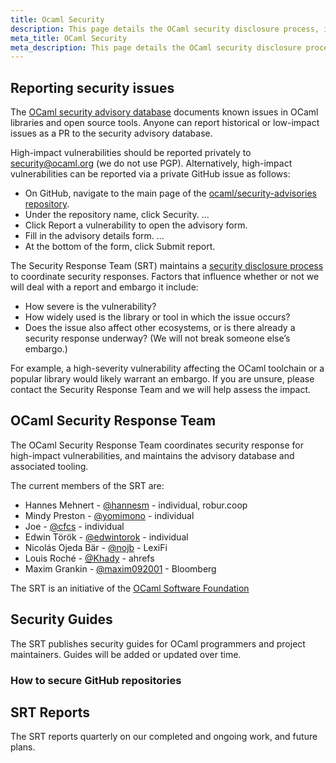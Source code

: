 ```yaml
---
title: Ocaml Security
description: This page details the OCaml security disclosure process, including how to report vulnerabilities, the role and members of the OCaml Security Response Team (SRT), and their publications.
meta_title: OCaml Security
meta_description: This page details the OCaml security disclosure process, including how to report vulnerabilities, the role and members of the OCaml Security Response Team (SRT), and their publications.
---
```


## Reporting security issues

The [OCaml security advisory database](https://github.com/ocaml/security-advisories) documents known issues in OCaml libraries and open source tools. Anyone can report historical or low-impact issues as a PR to the security advisory database.

High-impact vulnerabilities should be reported privately to [security@ocaml.org](mailto:security@ocaml.org) (we do not use PGP). Alternatively, high-impact vulnerabilities can be reported via a private GitHub issue as follows:

- On GitHub, navigate to the main page of the [ocaml/security-advisories repository](https://github.com/ocaml/security-advisories).
- Under the repository name, click Security. ...
- Click Report a vulnerability to open the advisory form.
- Fill in the advisory details form. ...
- At the bottom of the form, click Submit report.

The Security Response Team (SRT) maintains a [security disclosure process](/security-reporting) to coordinate security responses. Factors that influence whether or not we will deal with a report and embargo it include:

- How severe is the vulnerability?
- How widely used is the library or tool in which the issue occurs?
- Does the issue also affect other ecosystems, or is there already a security response underway? (We will not break someone else’s embargo.)

For example, a high-severity vulnerability affecting the OCaml toolchain or a popular library would likely warrant an embargo. If you are unsure, please contact the Security Response Team and we will help assess the impact.

## OCaml Security Response Team

The OCaml Security Response Team coordinates security response for high-impact vulnerabilities, and maintains the advisory database and associated tooling.

The current members of the SRT are:

- Hannes Mehnert - [@hannesm](https://github.com/hannesm) - individual, robur.coop
- Mindy Preston - [@yomimono](https://github.com/yomimono) - individual
- Joe - [@cfcs](https://github.com/cfcs) - individual
- Edwin Török - [@edwintorok](https://github.com/edwintorok) - individual
- Nicolás Ojeda Bär - [@nojb](https://github.com/nojb) - LexiFi
- Louis Roché - [@Khady](https://github.com/Khady) - ahrefs
- Maxim Grankin - [@maxim092001](https://github.com/maxim092001) - Bloomberg

The SRT is an initiative of the [OCaml Software Foundation](https://ocaml-sf.org/)

## Security Guides

The SRT publishes security guides for OCaml programmers and project maintainers. Guides will be added or updated over time.

### How to secure GitHub repositories

## SRT Reports

The SRT reports quarterly on our completed and ongoing work, and future plans.
